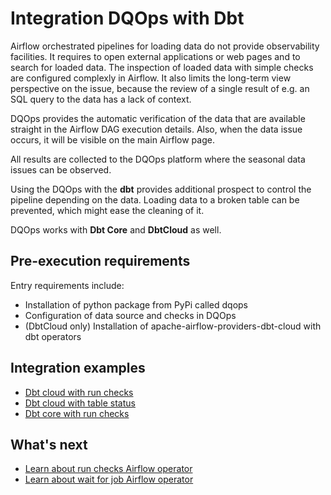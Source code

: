# Integration DQOps with Dbt

Airflow orchestrated pipelines for loading data do not provide observability facilities.
It requires to open external applications or web pages and to search for loaded data.
The inspection of loaded data with simple checks are configured complexly in Airflow.
It also limits the long-term view perspective on the issue, because the review of a single result of e.g. an SQL query to the data has a lack of context.

DQOps provides the automatic verification of the data that are available straight in the Airflow DAG execution details.
Also, when the data issue occurs, it will be visible on the main Airflow page.

All results are collected to the DQOps platform where the seasonal data issues can be observed.

Using the DQOps with the **dbt** provides additional prospect to control the pipeline depending on the data.
Loading data to a broken table can be prevented, which might ease the cleaning of it.

DQOps works with **Dbt Core** and **DbtCloud** as well.


## Pre-execution requirements

Entry requirements include:

- Installation of python package from PyPi called dqops
- Configuration of data source and checks in DQOps
- (DbtCloud only) Installation of apache-airflow-providers-dbt-cloud with dbt operators


## Integration examples

- [Dbt cloud with run checks](./dbt-cloud-run-checks-use-case.md)
- [Dbt cloud with table status](./dbt-cloud-table-status-use-case.md)
- [Dbt core with run checks](./dbt-core-use-case.md)


## What's next

- [Learn about run checks Airflow operator](../run-checks-operator.md)
- [Learn about wait for job Airflow operator](../wait-for-job-operator.md)

